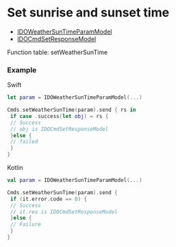 # Set sunrise and sunset time
* [IDOWeatherSunTimeParamModel](../model/IDOWeatherSunTimeParamModel.md)
* [IDOCmdSetResponseModel](../model/IDOCmdSetResponseModel.md)

Function table: setWeatherSunTime

### Example

 Swift
```swift
let param = IDOWeatherSunTimeParamModel(...)

Cmds.setWeatherSunTime(param).send { rs in
 if case .success(let obj) = rs {
 // Success
 // obj is IDOCmdSetResponseModel
 }else {
 // failed
 }
}
```

Kotlin
```kotlin
val param = IDOWeatherSunTimeParamModel(...)

Cmds.setWeatherSunTime(param).send {
 if (it.error.code == 0) {
 // Success
 // it.res is IDOCmdSetResponseModel
 }else {
 // Failure
 }
}
```
